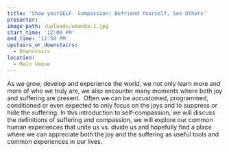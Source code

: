 ```yaml
---
title: 'Show yourSELF- Compassion: Befriend Yourself, See Others'
presenter:
image_path: /uploads/amanda-1.jpg
start_time: '12:00 PM'
end_time: '12:50 PM'
upstairs_or_downstairs:
  - Downstairs
location:
  - Main Venue
---
```


As we grow, develop and experience the world, we not only learn more and more of who we truly are, we also encounter many moments where both joy and suffering are present.  Often we can be accustomed, programmed, conditioned or even expected to only focus on the joys and to suppress or hide the suffering. In this introduction to self-compassion, we will discuss the definitions of suffering and compassion, we will explore our common human experiences that unite us vs. divide us and hopefully find a place where we can appreciate both the joy and the suffering as useful tools and common experiences in our lives.